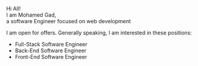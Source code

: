 <div > 
  <p>Hi All! <br> 
    I am Mohamed Gad, <br>
    a software Engineer focused on web development
  </p>
  <p>  I am open for offers. Generally speaking, I am interested in these positions: 
  </p>
  <ul>
    <li>Full-Stack Software Engineer</li>
    <li>Back-End Software Engineer</li>
    <li>Front-End Software Engineer</li>
  </ul>
</div> 
